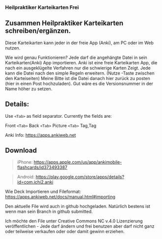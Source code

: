 ### Heilpraktiker Karteikarten Frei


## Zusammen Heilpraktiker Karteikarten schreiben/ergänzen. 

Diese Karteikarten kann jeder in der freie App (Anki), am PC oder im Web nutzen. 

Wie wird genau Funktionieren?
Jede darf die angehängte Datei in sein Karteikarten(Anki)  App importieren.  Anki ist eine freie Karteikarten App, die nach ein ausgeklügelte Verfahren nur die schwierige Karten Zeigt. 
Jede  kann die Datei  nach den simple Regeln erweitern. (Nutze <TAB>-Taste zwischen den Karteiseiten)
Meine Bitte ist die Datei danach hier zurück zu posten (hier in einen Post hochzuladen). Gut wäre es die  Versionsnummer in der Name höher zu setzen. 

## Details: 

 Use `<Tab>` as field separator.
 Currently the fields are: 
 
 Front `<Tab>` Back  `<Tab>` Picture  `<Tab>` Tag,Tag


Anki Info:  https://apps.ankiweb.net 
## Download 
> iPhone: https://apps.apple.com/us/app/ankimobile-flashcards/id373493387

> Android: https://play.google.com/store/apps/details?id=com.ichi2.anki

Wie Deck Importieren und Fileformat: https://apps.ankiweb.net/docs/manual.html#importing

Den aktuelle File wird auch in github  hochgeladen. Natürlich bestens ist wenn man sein Branch in github submitted.

Ich möchte den File unter Creative Commons NC v.4.0 Lizenzierung veröffentlichen - Jede darf ändern und frei benutzen aber darf nicht ganz oder teilweise verkaufen oder oder damit  gewinn erziehen.     

